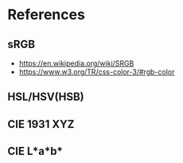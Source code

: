 # References

## sRGB

- https://en.wikipedia.org/wiki/SRGB
- https://www.w3.org/TR/css-color-3/#rgb-color

## HSL/HSV(HSB)

## CIE 1931 XYZ

## CIE L\*a\*b\*
